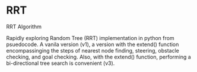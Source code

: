 # RRT
RRT Algorithm

Rapidly exploring Random Tree (RRT) implementation in python from psuedocode.
A vanila version (v1), a version with the extend() function encompassinging the steps of nearest node finding, steering, obstacle checking, and goal checking.
Also, with the extend() function, performing a bi-directional tree search is convenient (v3).
